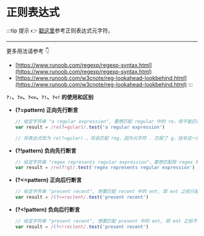 

# 正则表达式

:::tip 提示
:point_right: [戳这里](https://www.runoob.com/regexp/regexp-metachar.html)参考正则表达式元字符。

---

更多用法请参考 :point_down:
- [https://www.runoob.com/regexp/regexp-syntax.html](https://www.runoob.com/regexp/regexp-syntax.html)
- [https://www.runoob.com/w3cnote/reg-lookahead-lookbehind.html](https://www.runoob.com/w3cnote/reg-lookahead-lookbehind.html)
:::

**`?:`、`?=`、`?<=`、`?!`、`?<!` 的使用和区别**  

- **(?=pattern) 正向先行断言**

  ```js
  // 给定字符串 "a regular expression", 要想匹配 regular 中的 re，但不能匹配 expression 中的 re，即 re 后面只能是 gular
  var result = /re(?=gular)/.test('a regular expression')
  
  // 将表达式改为 re(?=gular).，将会匹配 reg，因为元字符 . 匹配了 g，括号这一砣匹配了 e 和 g 之间的位置。
  ```

- **(?!pattern) 负向先行断言**

  ```js
  // 给定字符串 "regex represents regular expression"，要想匹配除 regex 和 regular 之外的 re，即 re 后面不能是 g
  var result = /re(?!g)/.test('regex represents regular expression')
  ```

- **(?<=pattern) 正向后行断言**

  ```js
  // 给定字符串 "present recent", 想要匹配 recent 中的 ent, 即 ent 之前只能是 rec
  var result = /(?<=rec)ent/.test('present recent')
  ```
- **(?<!pattern) 负向后行断言**

  ```js
  // 给定字符串 "present recent", 想要匹配 present 中的 ent, 即 ent 之前不能是 rec
  var result = /(?<!rec)ent/.test('present recent')
  ```